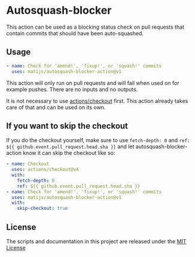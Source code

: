 # Autosquash-blocker

This action can be used as a blocking status check on pull requests that contain
commits that should have been auto-squashed.

## Usage

```yaml
- name: Check for 'amend!', 'fixup!', or 'squash!' commits
  uses: matijs/autosquash-blocker-action@v1
```

This action will only run on pull requests and will fail when used on for
example pushes. There are no inputs and no outputs.

It is not necessary to use
[actions/checkout](https://github.com/actions/checkout) first. This action
already takes care of that and can be used on its own.

## If you want to skip the checkout

If you do the checkout yourself, make sure to use `fetch-depth: 0` and `ref: ${{
github.event.pull_request.head.sha }}` and let autosquash-blocker-action know it
can skip the checkout like so:

```yaml
- name: Checkout
  uses: actions/checkout@v4
  with:
    fetch-depth: 0
    ref: ${{ github.event.pull_request.head.sha }}
- name: Check for 'amend!', 'fixup!', or 'squash!' commits
  uses: matijs/autosquash-blocker-action@v1
  with:
    skip-checkout: true
```

## License

The scripts and documentation in this project are released under the [MIT
License](LICENSE.md)
